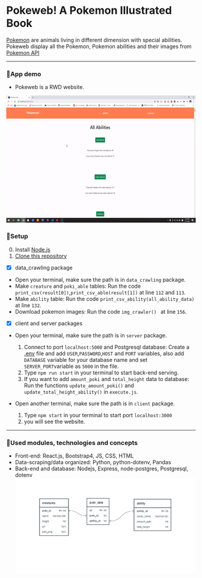 # Pokeweb! A Pokemon Illustrated Book
[Pokemon](https://en.wikipedia.org/wiki/Pok%C3%A9mon) are animals living in different dimension with special abilities.
Pokeweb display all the Pokemon, Pokemon abilities and their images from [Pokemon API](https://pokeapi.co)

---
### :japanese_ogre:App demo
* Pokeweb is a RWD website.
<img src = "readme_assets/pokeweb_demo.gif" width = "600" height="338">

### :japanese_ogre:Setup
0. Install [Node.js](https://nodejs.org/en/download/)
1. [Clone this repository](https://docs.github.com/en/free-pro-team@latest/github/creating-cloning-and-archiving-repositories/cloning-a-repository)


- [x] data_crawling package
* Open your terminal, make sure the path is in `data_crawling` package.
* Make `creature` and `poki_able` tables: Run the code `print_csv(result[0])`,`print_csv_able(result[1])` at line `112` and `113`. 
* Make `ability` table: Run the code `print_csv_ability(all_ability_data)` at line `132`.
* Download pokemon images: Run the code `img_crawler() ` at line `156`.


- [x] client and server packages
* Open your terminal, make sure the path is in `server` package.
    1. Connect to port `localhost:5000` and Postgresql database: Create a [.env](https://medium.com/the-node-js-collection/making-your-node-js-work-everywhere-with-environment-variables-2da8cdf6e786) file and add `USER`,`PASSWORD`,`HOST` and `PORT` variables, also add `DATABASE` variable for your database name and set `SERVER_PORT`variable as `5000`  in the file.
    2. Type `npm run start` in your terminal to start back-end serving.
    3. If you want to add `amount_poki` and `total_height` data to database: Run the functions `update_amount_poki()` and `update_total_height_ability()` in `execute.js`.

* Open another terminal, make sure the path is in `client` package.
    1. Type `npm start` in your terminal to start port `localhost:3000`
    3. you will see the website.

---
### :japanese_ogre:Used modules, technologies and concepts
* Front-end: React.js, Bootstrap4, JS, CSS, HTML
* Data-scraping/data organized: Python, python-dotenv, Pandas
* Back-end and database: Nodejs, Express, node-postgres, Postgresql, dotenv
![database design](readme_assets/database_design_poki.PNG)